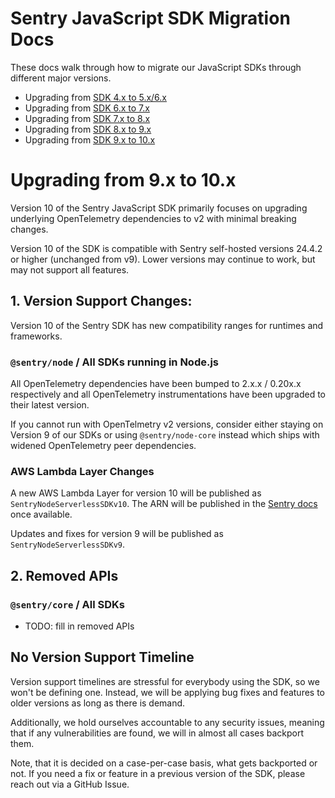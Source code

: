 # Sentry JavaScript SDK Migration Docs

These docs walk through how to migrate our JavaScript SDKs through different major versions.

- Upgrading from [SDK 4.x to 5.x/6.x](./docs/migration/v4-to-v5_v6.md)
- Upgrading from [SDK 6.x to 7.x](./docs/migration/v6-to-v7.md)
- Upgrading from [SDK 7.x to 8.x](./docs/migration/v7-to-v8.md)
- Upgrading from [SDK 8.x to 9.x](./docs/migration/v8-to-v9.md)
- Upgrading from [SDK 9.x to 10.x](#upgrading-from-9x-to-10x)

# Upgrading from 9.x to 10.x

Version 10 of the Sentry JavaScript SDK primarily focuses on upgrading underlying OpenTelemetry dependencies to v2 with minimal breaking changes.

Version 10 of the SDK is compatible with Sentry self-hosted versions 24.4.2 or higher (unchanged from v9).
Lower versions may continue to work, but may not support all features.

## 1. Version Support Changes:

Version 10 of the Sentry SDK has new compatibility ranges for runtimes and frameworks.

### `@sentry/node` / All SDKs running in Node.js

All OpenTelemetry dependencies have been bumped to 2.x.x / 0.20x.x respectively and all OpenTelemetry instrumentations have been upgraded to their latest version.

If you cannot run with OpenTelmetry v2 versions, consider either staying on Version 9 of our SDKs or using `@sentry/node-core` instead which ships with widened OpenTelemetry peer dependencies.

### AWS Lambda Layer Changes

A new AWS Lambda Layer for version 10 will be published as `SentryNodeServerlessSDKv10`.
The ARN will be published in the [Sentry docs](https://docs.sentry.io/platforms/javascript/guides/aws-lambda/install/cjs-layer/) once available.

Updates and fixes for version 9 will be published as `SentryNodeServerlessSDKv9`.

## 2. Removed APIs

### `@sentry/core` / All SDKs

- TODO: fill in removed APIs

## No Version Support Timeline

Version support timelines are stressful for everybody using the SDK, so we won't be defining one.
Instead, we will be applying bug fixes and features to older versions as long as there is demand.

Additionally, we hold ourselves accountable to any security issues, meaning that if any vulnerabilities are found, we will in almost all cases backport them.

Note, that it is decided on a case-per-case basis, what gets backported or not.
If you need a fix or feature in a previous version of the SDK, please reach out via a GitHub Issue.
